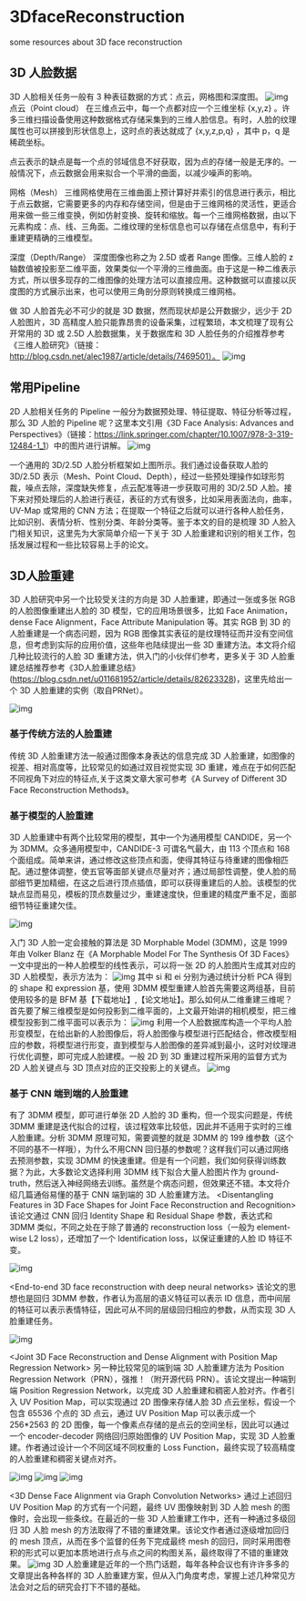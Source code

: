 # 3DfaceReconstruction
some resources about 3D face reconstruction


## 3D 人脸数据
3D 人脸相关任务一般有 3 种表征数据的方式：点云，网格图和深度图。
![img](./pic/0001.jpg)
点云（Point cloud）
在三维点云中，每一个点都对应一个三维坐标 {x,y,z} 。许多三维扫描设备使用这种数据格式存储采集到的三维人脸信息。有时，人脸的纹理属性也可以拼接到形状信息上，这时点的表达就成了 {x,y,z,p,q} ，其中 p，q 是稀疏坐标。

点云表示的缺点是每一个点的邻域信息不好获取，因为点的存储一般是无序的。一般情况下，点云数据会用来拟合一个平滑的曲面，以减少噪声的影响。

网格（Mesh）
三维网格使用在三维曲面上预计算好并索引的信息进行表示，相比于点云数据，它需要更多的内存和存储空间，但是由于三维网格的灵活性，更适合用来做一些三维变换，例如仿射变换、旋转和缩放。每一个三维网格数据，由以下元素构成：点、线、三角面。二维纹理的坐标信息也可以存储在点信息中，有利于重建更精确的三维模型。

深度（Depth/Range）
深度图像也称之为 2.5D 或者 Range 图像。三维人脸的 z 轴数值被投影至二维平面，效果类似一个平滑的三维曲面。由于这是一种二维表示方式，所以很多现存的二维图像的处理方法可以直接应用。这种数据可以直接以灰度图的方式展示出来，也可以使用三角剖分原则转换成三维网格。

做 3D 人脸首先必不可少的就是 3D 数据，然而现状却是公开数据少，远少于 2D 人脸图片，3D 高精度人脸只能靠昂贵的设备采集，过程繁琐，本文梳理了现有公开常用的 3D 或 2.5D 人脸数据集，关于数据库和 3D 人脸任务的介绍推荐参考《三维人脸研究》（链接：http://blog.csdn.net/alec1987/article/details/7469501）。
![img](./pic/0002.jpg)

## 常用Pipeline

2D 人脸相关任务的 Pipeline 一般分为数据预处理、特征提取、特征分析等过程，那么 3D 人脸的 Pipeline 呢？这里本文引用《3D Face Analysis: Advances and Perspectives》（链接：<https://link.springer.com/chapter/10.1007/978-3-319-12484-1_1>）中的图片进行讲解。
![img](./pic/0003.jpg)

一个通用的 3D/2.5D 人脸分析框架如上图所示。我们通过设备获取人脸的 3D/2.5D 表示（Mesh、Point Cloud、Depth），经过一些预处理操作如球形剪裁，噪点去除，深度缺失修复，点云配准等进一步获取可用的 3D/2.5D 人脸。接下来对预处理后的人脸进行表征，表征的方式有很多，比如采用表面法向，曲率，UV-Map 或常用的 CNN 方法；在提取一个特征之后就可以进行各种人脸任务，比如识别、表情分析、性别分类、年龄分类等。鉴于本文的目的是梳理 3D 人脸入门相关知识，这里先为大家简单介绍一下关于 3D 人脸重建和识别的相关工作，包括发展过程和一些比较容易上手的论文。

## 3D人脸重建
3D 人脸研究中另一个比较受关注的方向是 3D 人脸重建，即通过一张或多张 RGB 的人脸图像重建出人脸的 3D 模型，它的应用场景很多，比如 Face Animation，dense Face Alignment，Face Attribute Manipulation 等。其实 RGB 到 3D 的人脸重建是一个病态问题，因为 RGB 图像其实表征的是纹理特征而并没有空间信息，但考虑到实际的应用价值，这些年也陆续提出一些 3D 重建方法。本文将介绍几种比较流行的人脸 3D 重建方法，供入门的小伙伴们参考，更多关于 3D 人脸重建总结推荐参考《3D人脸重建总结》(<https://blog.csdn.net/u011681952/article/details/82623328>)，这里先给出一个 3D 人脸重建的实例（取自PRNet）。

![img](./pic/0004.jpg)

### 基于传统方法的人脸重建
传统 3D 人脸重建方法一般通过图像本身表达的信息完成 3D 人脸重建，如图像的视差、相对高度等，比较常见的如通过双目视觉实现 3D 重建，难点在于如何匹配不同视角下对应的特征点,关于这类文章大家可参考《A Survey of Different 3D Face Reconstruction Methods》。

### 基于模型的人脸重建
3D 人脸重建中有两个比较常用的模型，其中一个为通用模型 CANDIDE，另一个为 3DMM。众多通用模型中，CANDIDE-3 可谓名气最大，由 113 个顶点和 168 个面组成。简单来讲，通过修改这些顶点和面，使得其特征与待重建的图像相匹配。通过整体调整，使五官等面部关键点尽量对齐；通过局部性调整，使人脸的局部细节更加精细，在这之后进行顶点插值，即可以获得重建后的人脸。该模型的优缺点显而易见，模板的顶点数量过少，重建速度快，但重建的精度严重不足，面部细节特征重建欠佳。

![img](./pic/0005.jpg)

入门 3D 人脸一定会接触的算法是 3D Morphable Model (3DMM)，这是 1999 年由 Volker Blanz 在《A Morphable Model For The Synthesis Of 3D Faces》一文中提出的一种人脸模型的线性表示，可以将一张 2D 的人脸图片生成其对应的 3D 人脸模型，表示方法为：
![img](./pic/0006.svg)
其中 si 和 ei 分别为通过统计分析 PCA 得到的 shape 和 expression 基，使用 3DMM 模型重建人脸首先需要这两组基，目前使用较多的是 BFM 基【下载地址】,【论文地址】。那么如何从二维重建三维呢？首先要了解三维模型是如何投影到二维平面的，上文最开始讲的相机模型，把三维模型投影到二维平面可以表示为：
![img](./pic/0007.svg)
利用一个人脸数据库构造一个平均人脸形变模型，在给出新的人脸图像后，将人脸图像与模型进行匹配结合，修改模型相应的参数，将模型进行形变，直到模型与人脸图像的差异减到最小，这时对纹理进行优化调整，即可完成人脸建模。一般 2D 到 3D 重建过程所采用的监督方式为 2D 人脸关键点与 3D 顶点对应的正交投影上的关键点。
![img](./pic/0008.jpg)

### 基于 CNN 端到端的人脸重建
有了 3DMM 模型，即可进行单张 2D 人脸的 3D 重构，但一个现实问题是，传统 3DMM 重建是迭代拟合的过程，该过程效率比较低，因此并不适用于实时的三维人脸重建。分析 3DMM 原理可知，需要调整的就是 3DMM 的 199 维参数（这个不同的基不一样哦），为什么不用CNN 回归基的参数呢？这样我们可以通过网络去预测参数，实现 3DMM 的快速重建。但是有一个问题，我们如何获得训练数据？为此，大多数论文选择利用 3DMM 线下拟合大量人脸图片作为 ground-truth，然后送入神经网络去训练。虽然是个病态问题，但效果还不错。本文将介绍几篇通俗易懂的基于 CNN 端到端的 3D 人脸重建方法。
<Disentangling Features in 3D Face Shapes for Joint Face Reconstruction and Recognition>
该论文通过 CNN 回归 Identity Shape 和 Residual Shape 参数，表达式和 3DMM 类似，不同之处在于除了普通的 reconstruction loss（一般为 element-wise L2 loss），还增加了一个 Identification loss，以保证重建的人脸 ID 特征不变。

![img](./pic/0009.jpg)

<End-to-end 3D face reconstruction with deep neural networks>
该论文的思想也是回归 3DMM 参数，作者认为高层的语义特征可以表示 ID 信息，而中间层的特征可以表示表情特征，因此可从不同的层级回归相应的参数，从而实现 3D 人脸重建任务。

![img](./pic/0010.jpg)

<Joint 3D Face Reconstruction and Dense Alignment with Position Map Regression Network>
另一种比较常见的端到端 3D 人脸重建方法为 Position Regression Network（PRN），强推！（附开源代码 PRN）。该论文提出一种端到端 Position Regression Network，以完成 3D 人脸重建和稠密人脸对齐。作者引入 UV Position Map，可以实现通过 2D 图像来存储人脸 3D 点云坐标，假设一个包含 65536 个点的 3D 点云，通过 UV Position Map 可以表示成一个 256*2563 的 2D 图像，每一个像素点存储的是点云的空间坐标，因此可以通过一个 encoder-decoder 网络回归原始图像的 UV Position Map，实现 3D 人脸重建。作者通过设计一个不同区域不同权重的 Loss Function，最终实现了较高精度的人脸重建和稠密关键点对齐。

![img](./pic/0011.jpg)
![img](./pic/0012.jpg)
![img](./pic/0013.jpg)

<3D Dense Face Alignment via Graph Convolution Networks>
通过上述回归 UV Position Map 的方式有一个问题，最终 UV 图像映射到 3D 人脸 mesh 的图像时，会出现一些条纹。在最近的一些 3D 人脸重建工作中，还有一种通过多级回归 3D 人脸 mesh 的方法取得了不错的重建效果。该论文作者通过逐级增加回归的 mesh 顶点，从而在多个监督的任务下完成最终 mesh 的回归，同时采用图卷积的形式可以更加本质地进行点与点之间的构图关系，最终取得了不错的重建效果。
![img](./pic/0014.jpg)
3D 人脸重建是近年的一个热门话题，每年各种会议也有许许多多的文章提出各种各样的 3D 人脸重建方案，但从入门角度考虑，掌握上述几种常见方法会对之后的研究会打下不错的基础。

